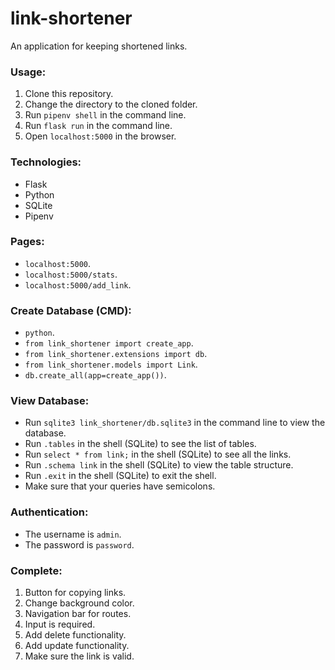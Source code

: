 # link-shortener

An application for keeping shortened links.

### Usage:
1. Clone this repository.
2. Change the directory to the cloned folder.
3. Run `pipenv shell` in the command line.
4. Run `flask run` in the command line.
5. Open `localhost:5000` in the browser.

### Technologies:
- Flask
- Python
- SQLite
- Pipenv

### Pages:
- `localhost:5000`.
- `localhost:5000/stats`.
- `localhost:5000/add_link`.

### Create Database (CMD):
- `python`.
- `from link_shortener import create_app`.
- `from link_shortener.extensions import db`.
- `from link_shortener.models import Link`.
- `db.create_all(app=create_app())`.

### View Database:
- Run `sqlite3 link_shortener/db.sqlite3` in the command line to view the database.
- Run `.tables` in the shell (SQLite) to see the list of tables.
- Run `select * from link;` in the shell (SQLite) to see all the links.
- Run `.schema link` in the shell (SQLite) to view the table structure.
- Run `.exit` in the shell (SQLite) to exit the shell.
- Make sure that your queries have semicolons.

### Authentication:
- The username is `admin`.
- The password is `password`.

### Complete:
1. Button for copying links.
2. Change background color.
3. Navigation bar for routes.
4. Input is required.
5. Add delete functionality.
6. Add update functionality.
7. Make sure the link is valid.
